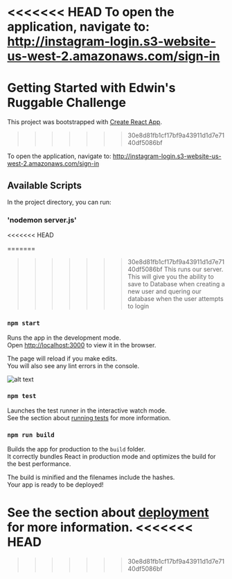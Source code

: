 <<<<<<< HEAD
To open the application, navigate to: http://instagram-login.s3-website-us-west-2.amazonaws.com/sign-in
=======
# Getting Started with Edwin's Ruggable Challenge

This project was bootstrapped with [Create React App](https://github.com/facebook/create-react-app).
>>>>>>> 30e8d81fb1cf17bf9a43911d1d7e7140df5086bf

To open the application, navigate to: http://instagram-login.s3-website-us-west-2.amazonaws.com/sign-in

## Available Scripts

In the project directory, you can run:

### 'nodemon server.js'
<<<<<<< HEAD

=======
>>>>>>> 30e8d81fb1cf17bf9a43911d1d7e7140df5086bf
This runs our server. This will give you the ability to save to Database when creating a new user and quering our database when the user attempts to login

### `npm start`

Runs the app in the development mode.\
Open [http://localhost:3000](http://localhost:3000) to view it in the browser.

The page will reload if you make edits.\
You will also see any lint errors in the console.

![alt text](relative/images/homescreen-sc.png?raw=true 'Title')

### `npm test`

Launches the test runner in the interactive watch mode.\
See the section about [running tests](https://facebook.github.io/create-react-app/docs/running-tests) for more information.

### `npm run build`

Builds the app for production to the `build` folder.\
It correctly bundles React in production mode and optimizes the build for the best performance.

The build is minified and the filenames include the hashes.\
Your app is ready to be deployed!

See the section about [deployment](https://facebook.github.io/create-react-app/docs/deployment) for more information.
<<<<<<< HEAD
=======



>>>>>>> 30e8d81fb1cf17bf9a43911d1d7e7140df5086bf
